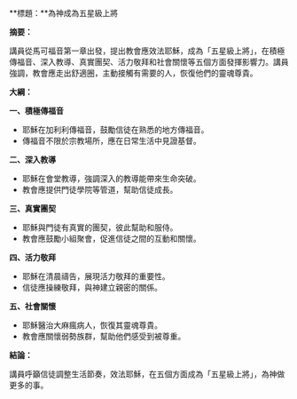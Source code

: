 **標題：**為神成為五星級上將

**摘要：**

講員從馬可福音第一章出發，提出教會應效法耶穌，成為「五星級上將」，在積極傳福音、深入教導、真實團契、活力敬拜和社會關懷等五個方面發揮影響力。講員強調，教會應走出舒適圈，主動接觸有需要的人，恢復他們的靈魂尊貴。

**大綱：**

**一、積極傳福音**
* 耶穌在加利利傳福音，鼓勵信徒在熟悉的地方傳福音。
* 傳福音不限於宗教場所，應在日常生活中見證基督。

**二、深入教導**
* 耶穌在會堂教導，強調深入的教導能帶來生命突破。
* 教會應提供門徒學院等管道，幫助信徒成長。

**三、真實團契**
* 耶穌與門徒有真實的團契，彼此幫助和服侍。
* 教會應鼓勵小組聚會，促進信徒之間的互動和關懷。

**四、活力敬拜**
* 耶穌在清晨禱告，展現活力敬拜的重要性。
* 信徒應操練敬拜，與神建立親密的關係。

**五、社會關懷**
* 耶穌醫治大麻瘋病人，恢復其靈魂尊貴。
* 教會應關懷弱勢族群，幫助他們感受到被尊重。

**結論：**

講員呼籲信徒調整生活節奏，效法耶穌，在五個方面成為「五星級上將」，為神做更多的事。